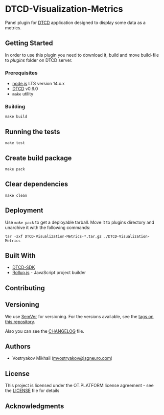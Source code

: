 # DTCD-Visualization-Metrics

Panel plugin for [DTCD](https://github.com/ISGNeuroTeam/DTCD) application designed to display some data as a metrics.

## Getting Started

In order to use this plugin you need to download it, build and move build-file to _plugins_ folder on DTCD server.

### Prerequisites

- [node.js](https://nodejs.org/en/) LTS version 14.x.x
- [DTCD](https://github.com/ISGNeuroTeam/DTCD) v0.6.0
- `make` utility

### Building

```
make build
```

## Running the tests

```
make test
```

## Create build package

```
make pack
```

## Clear dependencies

```
make clean
```

## Deployment

Use `make pack` to get a deployable tarball. Move it to plugins directory and unarchive it with the following commands:

```
tar -zxf DTCD-Visualization-Metrics-*.tar.gz ./DTCD-Visualization-Metrics
```

## Built With

- [DTCD-SDK](https://github.com/ISGNeuroTeam/DTCD-SDK)
- [Rollup.js](https://rollupjs.org/guide/en/) - JavaScript project builder

## Contributing

## Versioning

We use [SemVer](http://semver.org/) for versioning. For the versions available, see the [tags on this repository](https://github.com/ISGNeuroTeam/DTCD-Visualization-BarChart/tags).

Also you can see the [CHANGELOG](CHANGELOG.md) file.

## Authors

- Vostryakov Mikhail (mvostryakov@isgneuro.com)

## License

This project is licensed under the OT.PLATFORM license agreement - see the [LICENSE](LICENSE.md) file for details

## Acknowledgments
